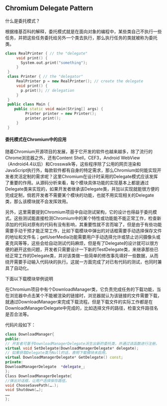 ## Chromium Delegate Pattern

什么是委托模式？

根据维基百科的解释，委托模式就是在面向对象的编程中，某些类自己不执行一些任务，并把这些任务委托给另外一个类去执行，那么执行任务的类就被称为委托类。

```C++
class RealPrinter { // the "delegate"
     void print() {
       System.out.print("something");
     }
 }
 class Printer { // the "delegator"
     RealPrinter p = new RealPrinter(); // create the delegate
     void print() {
       p.print(); // delegation
     }
 }
 public class Main {
    public static void main(String[] args) {
         Printer printer = new Printer();
         printer.print();
     }
 }
```

#### 委托模式在Chromium中的应用

随着Chromium开源项目的发展，基于它开发的软件也越来越多，除了流行的Chrome浏览器之外，还有Content Shell，CEF3，Android WebView（Android4.4以后）和Crosswalk等，这些程序除了公用的网页渲染和JavaScript执行外，每款软件都有自身的特定需求，那么Chromium如何能实现开发者灵活定制的需求呢？这里Chromium在设计时采用的Delegate模式应该发挥了重要的作用。从源码分析来看，每个模块具体功能的实现基本上都是通过Delegate类来实现的，如果开发者继承该Delegate类，并加以实现就能很方便的完成定制，倘若开发者不需要某个模块的功能，也就不用实现相关的Delegate类，那么该模块就不会发挥效用。

另外，这里需要提到Chromium项目中自动测试架构，它的设计也得益于委托模式。这些测试能直接检测Chromium中的某个特性或功能能不能正常工作，检查新添加的代码对原有的代码有没有影响，其重要性就不言而喻了，但是由于有些功能需要手动干预才能正常工作，比如下载模块中弹出的对话框需要手动选择保存文件的地址和文件名；getUserMedia功能需要用户手动选择允许或禁止访问摄像头或麦克风等等，这些会给自动测试代码麻烦，但是有了Delegate的设计就可以很方便的避开这些问题，开发者只需要设计一下新的TestDelegate类，来继承那些已经正常工作的Delegate类，并对该类做一些简单的修改事先填好一些数据，从而绕开需要手动输入代码块的执行。这就一方面完成了对已有代码的测试，也同时兼具了自动化。





下面以下载模块举例说明

在Chromium项目中有个DownloadManager类，它负责完成任务的下载功能，当在浏览器中点击某个不能被渲染的链接时，浏览器就认为该链接的文件需要下载，就通过DownloadManager来完成下载流程。但是下载文件的实际工作都是在DownloadManagerDelegate中完成的，比如选择文件的路径，检查文件路径名是否合法等。

代码片段如下：

```C++
class DownloadManager{
public:
// 开发者可基于DownloadManagerDelegate派生出新的委托类，并通过该函数进行注册。
virtual void SetDelegate(DownloadManagerDelegate* delegate);
// 如果获取Delegate类为Null的话，表明下载模块未启用。
virtual DownloadManagerDelegate* GetDelegate() const;
private:
DownloadManagerDelegate  *delegate_;
};
Class DownloadManagerDelegate{
//弹出对话框，让用户选择保存路径。
void ChooseSavePath(….);
void Shutdown(…);
……
};
```

